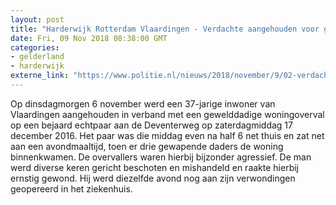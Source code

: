 ```yaml
---
layout: post
title: "Harderwijk Rotterdam Vlaardingen - Verdachte aangehouden voor gewelddadige woningoverval 2016"
date: Fri, 09 Nov 2018 08:38:00 GMT
categories: 
- gelderland 
- harderwijk 
externe_link: "https://www.politie.nl/nieuws/2018/november/9/02-verdachte-aangehouden-voor-gewelddadige-woningoverval-2016.html"
---
```


Op dinsdagmorgen 6 november werd een 37-jarige inwoner van Vlaardingen aangehouden in verband met een gewelddadige woningoverval op een bejaard echtpaar aan de Deventerweg op zaterdagmiddag 17 december 2016. Het paar was die middag even na half 6 net thuis en zat net aan een avondmaaltijd, toen er drie gewapende daders de woning binnenkwamen. De overvallers waren hierbij bijzonder agressief. De man werd diverse keren gericht beschoten en mishandeld en raakte hierbij ernstig gewond. Hij werd diezelfde avond nog aan zijn verwondingen geopereerd in het ziekenhuis.
